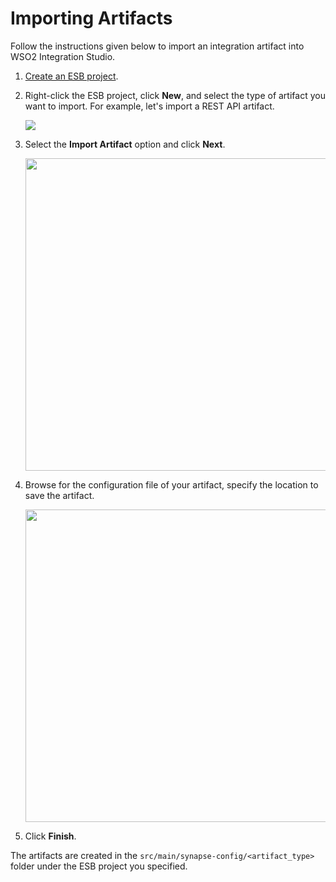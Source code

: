 # Importing Artifacts

Follow the instructions given below to import an integration artifact into WSO2 Integration Studio.

1.  [Create an ESB project](../../develop/create-integration-project).
2.	Right-click the ESB project, click **New**, and select the type of artifact you want to import. For example, let's import a REST API artifact.

	<img src="{{base_path}}/assets/img/integrate/create_artifacts/new-artifact.png">

3.  Select the **Import Artifact** option and click **Next**.

	<img src="{{base_path}}/assets/img/integrate/create_artifacts/select-import-artifact-option.png" width="500">

4.  Browse for the configuration file of your artifact, specify the location to save the artifact.

	<img src="{{base_path}}/assets/img/integrate/create_artifacts/select-artifact-file.png" width="500">

5.  Click **Finish**. 

The artifacts are created in the `src/main/synapse-config/<artifact_type>` folder under the ESB project you specified. 

